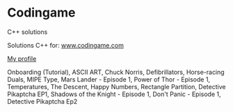 # Codingame
C++ solutions

Solutions C++ for: www.codingame.com

[My profile](https://www.codingame.com/profile/cf340d438dd53608e3579e948be703d88060073)

Onboarding (Tutorial), ASCII ART, Chuck Norris, Defibrillators, Horse-racing Duals, MIPE Type, Mars Lander - Episode 1, Power of Thor - Episode 1, Temperatures, The Descent, Happy Numbers, Rectangle Partition, Detective Pikaptcha EP1, Shadows of the Knight - Episode 1,  Don't Panic - Episode 1, Detective Pikaptcha Ep2
